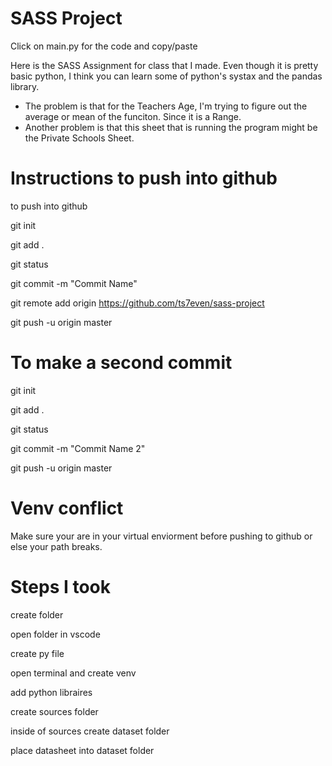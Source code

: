 # SASS Project
Click on main.py for the code and copy/paste  

Here is the SASS Assignment for class that I made. Even though it is pretty basic python, I think you can learn some of python's systax and the pandas library. 
- The problem is that for the Teachers Age, I'm trying to figure out the average or mean of the funciton. Since it is a Range. 
- Another problem is that this sheet that is running the program might be the Private Schools Sheet. 


# Instructions to push into github 
to push into github 

git init 

git add . 

git status 

git commit -m "Commit Name"

git remote add origin https://github.com/ts7even/sass-project

git push -u origin master 

# To make a second commit 
git init 

git add . 

git status 

git commit -m "Commit Name 2"

git push -u origin master


# Venv conflict
Make sure your are in your virtual enviorment before pushing to github or else your path breaks.

# Steps I took 
create folder 

open folder in vscode 

create py file 

open terminal and create venv

add python libraires 

create sources folder

inside of sources create dataset folder 

place datasheet into dataset folder
